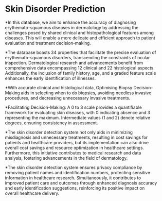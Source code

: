 # Skin Disorder Prediction

*In this database, we aim to enhance the accuracy of diagnosing erythemato-squamous diseases in dermatology by addressing the challenges posed by shared clinical and histopathological features among diseases. This will enable a more delicate and efficient approach to patient evaluation and treatment decision-making.

*The database boasts 34 properties that facilitate the precise evaluation of erythemato-squamous disorders, transcending the constraints of ocular inspection. Dermatological research and advancements benefit from comprehensive data encompassing 12 clinical and 22 histological aspects. Additionally, the inclusion of family history, age, and a graded feature scale enhances the early identification of illnesses.

*With accurate clinical and histological data, Optimising Biopsy Decision-Making aids in selecting when to do biopsies, avoiding needless invasive procedures, and decreasing unnecessary invasive treatments.

*Facilitating Decision-Making: A 0 to 3 scale provides a quantifiable framework for evaluating skin diseases, with 0 indicating absence and 3 representing the maximum. Intermediate values (1 and 2) denote relative degrees, ensuring consistency in assessment.

*The skin disorder detection system not only aids in minimizing misdiagnosis and unnecessary treatments, resulting in cost savings for patients and healthcare providers, but its implementation can also drive overall cost savings and resource optimization in healthcare settings. Furthermore, this initiative contributes to medical research and data analysis, fostering advancements in the field of dermatology.

*The skin disorder detection system ensures privacy compliance by removing patient names and identification numbers, protecting sensitive information in healthcare research. Simultaneously, it contributes to improved patient care and outcomes through enhanced diagnosis accuracy and early identification suggestions, reinforcing its positive impact on overall healthcare delivery.
